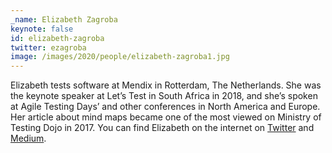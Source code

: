 ```yaml
---
_name: Elizabeth Zagroba
keynote: false
id: elizabeth-zagroba
twitter: ezagroba
image: /images/2020/people/elizabeth-zagroba1.jpg
---
```

Elizabeth tests software at Mendix in Rotterdam, The Netherlands. She was the keynote speaker at Let’s Test in South
Africa in 2018, and she’s spoken at Agile Testing Days’ and other conferences in North America and Europe. Her article
about mind maps became one of the most viewed on Ministry of Testing Dojo in 2017. You can find Elizabeth on the
internet on [Twitter](https://twitter.com/ezagroba) and [Medium](https://link.medium.com/8LS1AZClJ0).